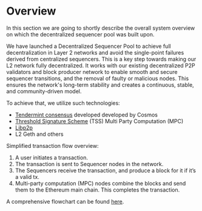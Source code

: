 # Overview

In this section we are going to shortly describe the overall system overview on which the decentralized sequencer pool was built upon.

We have launched a Decentralized Sequencer Pool to achieve full decentralization in Layer 2 networks and avoid the single-point failures derived from centralized sequencers. This is a key step towards making our L2 network fully decentralized. It works with our existing decentralized P2P validators and block producer network to enable smooth and secure sequencer transitions, and the removal of faulty or malicious nodes. This ensures the network's long-term stability and creates a continuous, stable, and community-driven model.

To achieve that, we utilize such technologies:

* [Tendermint consensus](https://docs.tendermint.com/v0.34/introduction/what-is-tendermint.html) developed developed by Cosmos
* [Threshold Signature Scheme](https://github.com/bnb-chain/tss-lib) (TSS) Multi Party Computation (MPC)
* [Libp2p](https://libp2p.io/)
* L2 Geth and others

Simplified transaction flow overview:

1. A user initiates a transaction.
2. The transaction is sent to Sequencer nodes in the network.
3. The Sequencers receive the transaction, and produce a block for it if it’s a valid tx.
4. Multi-party computation (MPC) nodes combine the blocks and send them to the Ethereum main chain. This completes the transaction.

A comprehensive flowchart can be found [here](https://drive.google.com/drive/folders/1tKS3bk-fWICfm38h2wqtX3SZoB26P-\_U).
